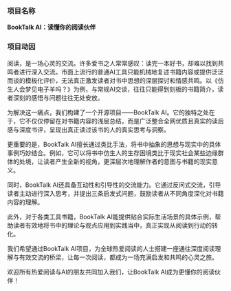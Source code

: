 ### 项目名称
**BookTalk AI：读懂你的阅读伙伴**

### 项目动因

阅读，是一场心灵的交流。许多爱书之人常常感叹：读完一本好书，却难以找到共鸣者进行深入交流。市面上流行的普通AI工具只能机械地复述书籍内容或提供泛泛而谈的模板化评价，无法真正激发读者对书中思想的深层探讨和情感共鸣。以《仿生人会梦见电子羊吗？》为例，与常规AI交谈，往往只能得到刻板的书籍简介，读者深刻的感悟与问题往往无处安放。

为解决这一痛点，我们构建了一个开源项目——BookTalk AI。它的独特之处在于，它不仅仅停留在对书籍内容的浅层总结，而是广泛整合全网优质且真实的读后感与深度书评，呈现出真正读过该书的人的真实思考与洞察。

更重要的是，BookTalk AI擅长通过类比手法，将书中抽象的思想与现实中的具体事例巧妙结合。例如，它可以将书中仿生人的生存困境类比于现实社会某些边缘群体的处境，让读者产生全新的视角，更深层次地理解作者的意图与书籍的现实意义。

同时，BookTalk AI还具备互动性和引导性的交流能力。它通过反问式交流，引导读者主动进行深入思考，并提出三条启发式问题，鼓励读者从不同角度深化对书籍内容的理解。

此外，对于各类工具书籍，BookTalk AI能提供贴合实际生活场景的具体示例，帮助读者有效地将书中的理论与观点应用到实践当中，真正实现从阅读到行动的转化。

我们希望通过BookTalk AI项目，为全球热爱阅读的人士搭建一座通往深度阅读理解与有效交流的桥梁，让每一次阅读，都成为一场充满启发和共鸣的心灵之旅。

欢迎所有热爱阅读与AI的朋友共同加入我们，让BookTalk AI成为更懂你的阅读伙伴！

